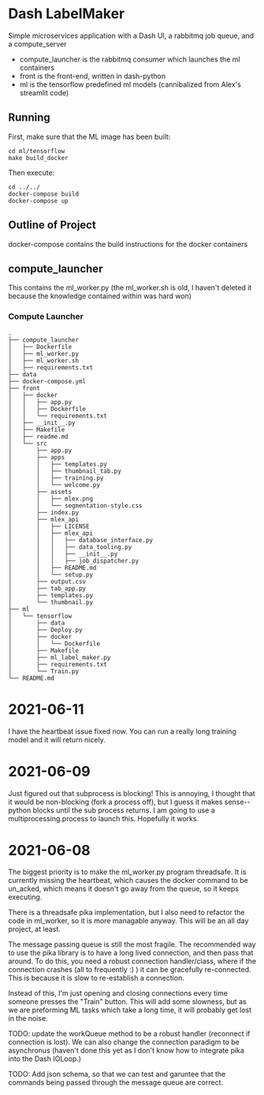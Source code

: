 # Dash LabelMaker

Simple microservices application with a Dash UI, a rabbitmq job queue, and a compute_server

- compute_launcher is the rabbitmq consumer which launches the ml containers
- front is the front-end, written in dash-python
- ml is the tensorflow predefined ml models (cannibalized from Alex's streamlit code)

## Running
First, make sure that the ML image has been built:
```
cd ml/tensorflow
make build_docker
```
Then execute:
```
cd ../../
docker-compose build
docker-compose up
```
## Outline of Project
docker-compose contains the build instructions for the docker containers

## compute_launcher
This contains the ml_worker.py (the ml_worker.sh is old, I haven't deleted it because
the knowledge contained within was hard won)

### Compute Launcher
```
.
├── compute_launcher
│   ├── Dockerfile
│   ├── ml_worker.py
│   ├── ml_worker.sh
│   ├── requirements.txt
├── data
├── docker-compose.yml
├── front
│   ├── docker
│   │   ├── app.py
│   │   ├── Dockerfile
│   │   └── requirements.txt
│   ├── __init__.py
│   ├── Makefile
│   ├── readme.md
│   └── src
│       ├── app.py
│       ├── apps
│       │   ├── templates.py
│       │   ├── thumbnail_tab.py
│       │   ├── training.py
│       │   └── welcome.py
│       ├── assets
│       │   ├── mlex.png
│       │   └── segmentation-style.css
│       ├── index.py
│       ├── mlex_api
│       │   ├── LICENSE
│       │   ├── mlex_api
│       │   │   ├── database_interface.py
│       │   │   ├── data_tooling.py
│       │   │   ├── __init__.py
│       │   │   ├── job_dispatcher.py
│       │   ├── README.md
│       │   └── setup.py
│       ├── output.csv
│       ├── tab_app.py
│       ├── templates.py
│       └── thumbnail.py
├── ml
│   └── tensorflow
│       ├── data
│       ├── Deploy.py
│       ├── docker
│       │   └── Dockerfile
│       ├── Makefile
│       ├── ml_label_maker.py
│       ├── requirements.txt
│       └── Train.py
└── README.md
```

# 2021-06-11
I have the heartbeat issue fixed now. You can run a really long training model and it will return nicely.
# 2021-06-09
Just figured out that subprocess is blocking! This is annoying, I thought that it would be non-blocking (fork a process off), but I guess it makes sense-- python blocks until the sub process returns. I am going to use a multiprocessing.process to launch this. Hopefully it works.  
# 2021-06-08
The biggest priority is to make the ml_worker.py program threadsafe. It is currently missing the heartbeat, which causes the docker command to be un_acked, which means it doesn't go away from the queue, so it keeps executing.

There is a threadsafe pika implementation, but I also need to refactor the code in ml_worker, so it is more managable anyway. This will be an all day project, at least.

The message passing queue is still the most fragile. The recommended way to use the pika library is to have a long lived connection, and then pass that around. To do this, you need a robust connection handler/class, where if the connection crashes (all to frequently :) ) it can be gracefully re-connected. This is because it is slow to re-establish a connection.

Instead of this, I'm just opening and closing connections every time someone presses the "Train" button. This will add some slowness, but as we are preforming ML tasks which take a long time, it will probably get lost in the noise.

TODO: update the workQueue method to be a robust handler (reconnect if connection is lost). We can also change the connection paradigm to be asynchronus (haven't done this yet as I don't know how to integrate pika into the Dash IOLoop.)

TODO: Add json schema, so that we can test and garuntee that the commands being passed through the message queue are correct.
